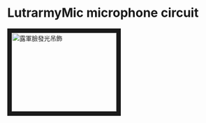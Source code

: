 # LutrarmyMic microphone circuit

<a href="http://www.youtube.com/watch?feature=player_embedded&v=Heo5Ty-wHPk
" target="_blank"><img src="http://img.youtube.com/vi/Heo5Ty-wHPk/0.jpg" 
alt="露軍臉發光吊飾" width="240" height="180" border="10" /></a>
